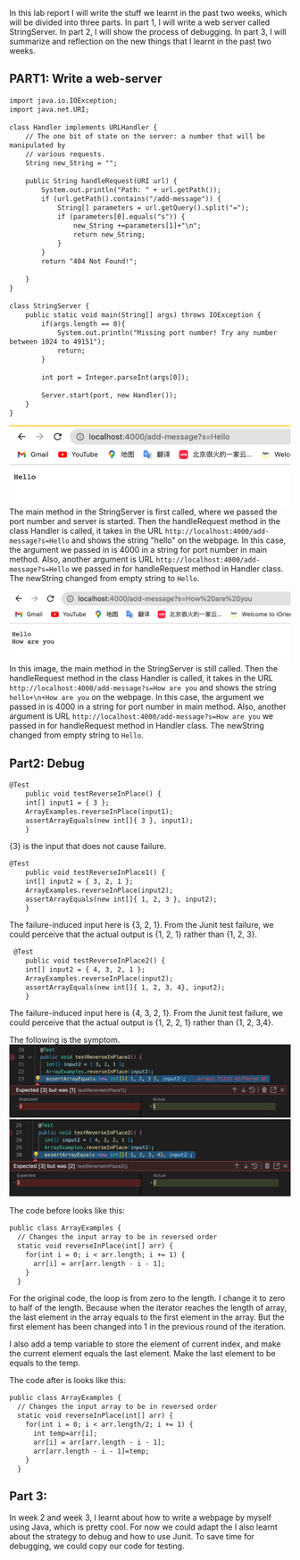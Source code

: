 In this lab report I will write the stuff we learnt in the past two weeks, which will be divided into three parts. 
In part 1, I will write a web server called StringServer. 
In part 2, I will show the process of debugging. 
In part 3, I will summarize and reflection on the new things that I learnt in the past two weeks.

## PART1: Write a web-server
```
import java.io.IOException;
import java.net.URI;

class Handler implements URLHandler {
    // The one bit of state on the server: a number that will be manipulated by
    // various requests.
    String new_String = "";

    public String handleRequest(URI url) {
        System.out.println("Path: " + url.getPath());
        if (url.getPath().contains("/add-message")) {
            String[] parameters = url.getQuery().split("=");
            if (parameters[0].equals("s")) {
                new_String +=parameters[1]+"\n";
                return new_String;
            }
        }
        return "404 Not Found!";
        
    }
}

class StringServer {
    public static void main(String[] args) throws IOException {
        if(args.length == 0){
            System.out.println("Missing port number! Try any number between 1024 to 49151");
            return;
        }

        int port = Integer.parseInt(args[0]);

        Server.start(port, new Handler());
    }
}
```

![image](hello.png)
The main method in the StringServer is first called, where we passed the port number and server is started. Then the handleRequest method in the class Handler is called, it takes in the URL `http://localhost:4000/add-message?s=Hello` and shows the string "hello" on the webpage. In this case, the argument we passed in is 4000 in a string for port number in main method. Also, another argument is URL `http://localhost:4000/add-message?s=Hello` we passed in for handleRequest method in Handler class.  The newString changed from empty string to `Hello`.

![image](howareyou.png)
In this image, the main method in the StringServer is still called. Then the handleRequest method in the class Handler is called, it takes in the URL `http://localhost:4000/add-message?s=How are you` and shows the string `hello+\n+How are you` on the webpage. In this case, the argument we passed in is 4000 in a string for port number in main method. Also, another argument is URL `http://localhost:4000/add-message?s=How are you` we passed in for handleRequest method in Handler class.  The newString changed from empty string to `Hello`.


## Part2: Debug

```
@Test 
	public void testReverseInPlace() {
    int[] input1 = { 3 };
    ArrayExamples.reverseInPlace(input1);
    assertArrayEquals(new int[]{ 3 }, input1);
	}
```

{3} is the input that does not cause failure. 


```
@Test 
	public void testReverseInPlace1() {
    int[] input2 = { 3, 2, 1 };
    ArrayExamples.reverseInPlace(input2);
    assertArrayEquals(new int[]{ 1, 2, 3 }, input2);
	}
```
The failure-induced input here is {3, 2, 1}. From the Junit test failure, we could perceive that the actual output is {1, 2, 1} rather than {1, 2, 3}.

```
 @Test 
	public void testReverseInPlace2() {
    int[] input2 = { 4, 3, 2, 1 };
    ArrayExamples.reverseInPlace(input2);
    assertArrayEquals(new int[]{ 1, 2, 3, 4}, input2);
	}
```
The failure-induced input here is {4, 3, 2, 1}. From the Junit test failure, we could perceive that the actual output is {1, 2, 2, 1} rather than {1, 2, 3,4}.

The following is the symptom.
![image](RIP1.png)
![image](RIP2.png)

The code before looks like this:

```
public class ArrayExamples {
  // Changes the input array to be in reversed order
  static void reverseInPlace(int[] arr) {
    for(int i = 0; i < arr.length; i += 1) {
      arr[i] = arr[arr.length - i - 1];
    }
  }
```
  
For the original code, the loop is from zero to the length. I change it to zero to half of the length. Because when the iterator reaches the length of array, the last element in the array equals to the first element in the array. But the first element has been changed into 1 in the previous round of the iteration. 

I also add a temp variable to store the element of current index, and make the current element equals the last element. Make the last element to be equals to the temp. 

The code after is looks like this:
```
public class ArrayExamples {
  // Changes the input array to be in reversed order
  static void reverseInPlace(int[] arr) {
    for(int i = 0; i < arr.length/2; i += 1) {
      int temp=arr[i];
      arr[i] = arr[arr.length - i - 1];
      arr[arr.length - i - 1]=temp;
    }
  }
  ```


## Part 3: 
In week 2 and week 3, I learnt about how to write a webpage by myself using Java, which is pretty cool. For now we could adapt the 
I also learnt about the strategy to debug and how to use Junit. To save time for debugging, we could copy our code for testing. 











